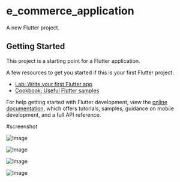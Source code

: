 # e_commerce_application

A new Flutter project.

## Getting Started

This project is a starting point for a Flutter application.

A few resources to get you started if this is your first Flutter project:

- [Lab: Write your first Flutter app](https://docs.flutter.dev/get-started/codelab)
- [Cookbook: Useful Flutter samples](https://docs.flutter.dev/cookbook)

For help getting started with Flutter development, view the
[online documentation](https://docs.flutter.dev/), which offers tutorials,
samples, guidance on mobile development, and a full API reference.

#screenshot


![Image](https://github.com/user-attachments/assets/fcfd9dd3-01ac-4354-9125-12f576bd8c5a)

![Image](https://github.com/user-attachments/assets/9351498d-dbbe-4598-a712-bd4a1488a96e)

![Image](https://github.com/user-attachments/assets/b3c8ea81-3eaf-42cd-8aac-8f608d853ec2)

![Image](https://github.com/user-attachments/assets/750d5161-03fb-4ba9-ae2e-1e7253e0a5ae)






